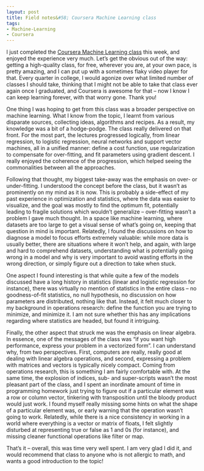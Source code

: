 ```yaml
---
layout: post
title: Field notes&#58; Coursera Machine Learning class
tags:
- Machine-Learning
- Coursera
---
```


I just completed the [Coursera Machine Learning class](https://www.coursera.org/course/ml) this week, and enjoyed the experience very much. Let’s get the obvious out of the way: getting a high-quality class, for free, wherever you are, at your own pace, is pretty amazing, and I can put up with a sometimes flaky video player for that. Every quarter in college, I would agonize over what limited number of classes I should take, thinking that I might not be able to take that class ever again once I graduated, and Coursera is awesome for that – now I know I can keep learning forever, with that worry gone. Thank you! 

One thing I was hoping to get from this class was a broader perspective on machine learning. What I know from the topic, I learnt from various disparate sources, collecting ideas, algorithms and recipes. As a result, my knowledge was a bit of a hodge-podge. The class really delivered on that front. For the most part, the lectures progressed logically, from linear regression, to logistic regression, neural networks and support vector machines, all in a unified manner: define a cost function, use regularization to compensate for over-fitting, and fit parameters using gradient descent. I really enjoyed the coherence of the progression, which helped seeing the commonalities between all the approaches. 

Following that thought, my biggest take-away was the emphasis on over- or under-fitting. I understood the concept before the class, but it wasn’t as prominently on my mind as it is now. This is probably a side-effect of my past experience in optimization and statistics, where the data was easier to visualize, and the goal was mostly to find the optimum fit, potentially leading to fragile solutions which wouldn’t generalize – over-fitting wasn’t a problem I gave much thought. In a space like machine learning, where datasets are too large to get a visual sense of what’s going on, keeping that question in mind is important. Relatedly, I found the discussions on how to diagnose a model to focus efforts extremely valuable: while more data is usually better, there are situations where it won’t help, and again, with large and hard to comprehend datasets, understanding what is potentially going wrong in a model and why is very important to avoid wasting efforts in the wrong direction, or simply figure out a direction to take when stuck. 

One aspect I found interesting is that while quite a few of the models discussed have a long history in statistics (linear and logistic regression for instance), there was virtually no mention of statistics in the entire class – no goodness-of-fit statistics, no null hypothesis, no discussion on how parameters are distributed, nothing like that. Instead, it felt much closer to my background in operations research: define the function you are trying to minimize, and minimize it. I am not sure whether this has any implications regarding where statistics are headed, but found it intriguing. 

Finally, the other aspect that struck me was the emphasis on linear algebra. In essence, one of the messages of the class was “if you want high performance, express your problem in a vectorized form”. I can understand why, from two perspectives. First, computers are really, really good at dealing with linear algebra operations, and second, expressing a problem with matrices and vectors is typically nicely compact. Coming from operations research, this is something I am fairly comfortable with. At the same time, the explosion of indices, sub- and super-scripts wasn’t the most pleasant part of the class, and I spent an inordinate amount of time in programming homework just trying to figure out if a particular element was a row or column vector, tinkering with transposition until the bloody product would just work. I found myself really missing some hints on what the shape of a particular element was, or early warning that the operation wasn’t going to work. Relatedly, while there is a nice consistency in working in a world where everything is a vector or matrix of floats, I felt slightly disturbed at representing true or false as 1 and 0s (for instance), and missing cleaner functional operations like filter or map. 

That’s it – overall, this was time very well spent. I am very glad I did it, and would recommend that class to anyone who is not allergic to math, and wants a good introduction to the topic!

